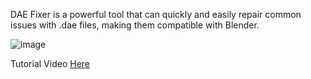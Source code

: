 DAE Fixer is a powerful tool that can quickly and easily repair common issues with .dae files, making them compatible with Blender.

![image](https://github.com/afkarxyz/DAE-Fixer/assets/173781715/912e7654-ee84-4283-8a6b-a2347fa66ad0)

Tutorial Video [Here](https://www.youtube.com/watch?v=Ol4colHemVA)

